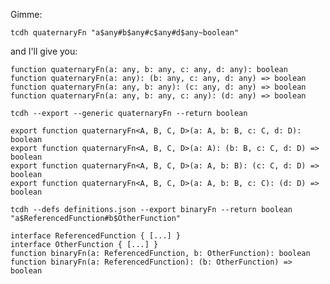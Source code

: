 Gimme:

`tcdh quaternaryFn "a$any#b$any#c$any#d$any~boolean"`

and I'll give you:

```
function quaternaryFn(a: any, b: any, c: any, d: any): boolean
function quaternaryFn(a: any): (b: any, c: any, d: any) => boolean
function quaternaryFn(a: any, b: any): (c: any, d: any) => boolean
function quaternaryFn(a: any, b: any, c: any): (d: any) => boolean
```

`tcdh --export --generic quaternaryFn --return boolean`

```
export function quaternaryFn<A, B, C, D>(a: A, b: B, c: C, d: D): boolean
export function quaternaryFn<A, B, C, D>(a: A): (b: B, c: C, d: D) => boolean
export function quaternaryFn<A, B, C, D>(a: A, b: B): (c: C, d: D) => boolean
export function quaternaryFn<A, B, C, D>(a: A, b: B, c: C): (d: D) => boolean
```

`tcdh --defs definitions.json --export binaryFn --return boolean "a$ReferencedFunction#b$OtherFunction"`

```
interface ReferencedFunction { [...] }
interface OtherFunction { [...] }
function binaryFn(a: ReferencedFunction, b: OtherFunction): boolean
function binaryFn(a: ReferencedFunction): (b: OtherFunction) => boolean
```
